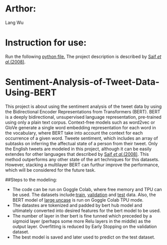 <h1>Arthor:</h1>
<p1>Lang Wu</p1>
<h1>Instruction for use: </h1>
<p1>Run the following <a href="nn.py">python file.</a> </p1>
<p2>The project description is described by <a href="SemEval2018-Task1-task-description.pdf">Saif <i>et al.</i>(2008)</a>. </p2>

# Sentiment-Analysis-of-Tweet-Data-Using-BERT
<p1>This project is about using the sentiment analysis of the tweet data by using the Bidirectional Encoder Representations from Transformers (BERT). BERT is a deeply bidirectional, unsupervised language representation, pre-trained using only a plain text corpus. Context-free models such as word2vec or GloVe generate a single word embedding representation for each word in the vocabulary, where BERT take into account the context for each occurrence of a given word.</p1>
<p2>Tweete sentiment, which includes an array of subtasks
on inferring the affectual state of a person from
their tweet. Only the English tweets are modeled in this project, although it can be easily extendes for other languages that described by <a href="SemEval2018-Task1-task-description.pdf">Saif <i>et al.</i>(2008)</a>. This method outperforms any other state of the art techniques for this datasets. However, stacking a multilayer BERT can furthur improve the performance, which will be considered for the future task. </p2>

##Steps to the modeling:
<ul>
  <li>The code can be run on Goggle Colab, where free memory and TPU can be used.
  The datasets include:<a href="2018-E-c-En-train.txt">train</a>, <a href="2018-E-c-En-dev.txt">validation</a> and <a href="2018-E-c-En-test.txt">test</a> data.
  Also, the BERT model of <a href="https://tfhub.dev/google/bert_uncased_L-12_H-768_A-12/1">large uncase</a> is run on Goggle Colab TPU mode.</li> 
<li> The datastes are tokenized and padded by bert hub model and ultimately converted into desired features for the bert model to be used. </li>
  <li> The number of layer in ther bert is fine tunned which preceded by a sigmoid layer (perhaps some more Relu layers in the middle) as the output layer. Overfitting is reduced by Early Stopping on the validation dataset. </li>
  <li> The best model is saved and later used to predict on the test dataset.</li>
  </ul>
